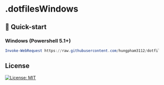 # .dotfilesWindows

## :rocket: Quick-start

### Windows (Powershell 5.1+)

```powershell
Invoke-WebRequest https://raw.githubusercontent.com/hungpham3112/dotfilesWindows/main/bin/install_apps.ps1 -UseBasicParsing | Invoke-Expression
```

## License

[![License: MIT](https://img.shields.io/badge/License-MIT-yellow.svg)](https://opensource.org/licenses/MIT)
